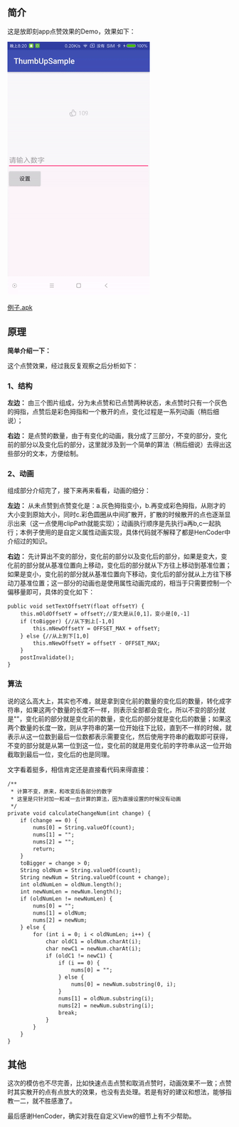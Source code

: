 ## 简介

这是放即刻app点赞效果的Demo，效果如下：

![效果图](gif/thumbUp.gif)

[例子.apk](app/app-release.apk)

## 原理

**简单介绍一下：**

这个点赞效果，经过我反复观察之后分析如下：

### 1、结构

**左边：** 由三个图片组成，分为未点赞和已点赞两种状态，未点赞时只有一个灰色的拇指，点赞后是彩色拇指和一个散开的点，变化过程是一系列动画（稍后细说）；

**右边：** 是点赞的数量，由于有变化的动画，我分成了三部分，不变的部分，变化前的部分以及变化后的部分，这里就涉及到一个简单的算法（稍后细说）去得出这些部分的文本，方便绘制。


### 2、动画

组成部分介绍完了，接下来再来看看，动画的细分：

**左边：** 从未点赞到点赞变化是：a.灰色拇指变小，b.再变成彩色拇指，从刚才的大小变到原始大小，同时c.彩色圆圈从中间扩散开，扩散的时候散开的点也逐渐显示出来（这一点使用clipPath就能实现）；动画执行顺序是先执行a再b,c一起执行；本例子使用的是自定义属性动画实现，具体代码就不解释了都是HenCoder中介绍过的知识。

**右边：** 先计算出不变的部分，变化前的部分以及变化后的部分，如果是变大，变化前的部分就从基准位置向上移动，变化后的部分就从下方往上移动到基准位置；如果是变小，变化前的部分就从基准位置向下移动，变化后的部分就从上方往下移动刀基准位置；这一部分的动画也是使用属性动画完成的，相当于只需要控制一个偏移量即可，具体的变化如下：

```
public void setTextOffsetY(float offsetY) {
    this.mOldOffsetY = offsetY;//变大是从[0,1]，变小是[0,-1]
    if (toBigger) {//从下到上[-1,0]
        this.mNewOffsetY = OFFSET_MAX + offsetY;
    } else {//从上到下[1,0]
        this.mNewOffsetY = offsetY - OFFSET_MAX;
    }
    postInvalidate();
}
```

### 算法

说的这么高大上，其实也不难，就是拿到变化前的数量的变化后的数量，转化成字符串，如果这两个数量的长度不一样，则表示全部都会变化，所以不变的部分就是""，变化前的部分就是变化前的数量，变化后的部分就是变化后的数量；如果这两个数量的长度一致，则从字符串的第一位开始往下比较，直到不一样的时候，就表示从这一位数到最后一位数都表示需要变化，然后使用字符串的截取即可获得，不变的部分就是从第一位到这一位，变化前的就是用变化前的字符串从这一位开始截取到最后一位，变化后的也是同理。

文字看着挺多，相信肯定还是直接看代码来得直接：

```
/**
 * 计算不变，原来，和改变后各部分的数字
 * 这里是只针对加一和减一去计算的算法，因为直接设置的时候没有动画
 */
private void calculateChangeNum(int change) {
    if (change == 0) {
        nums[0] = String.valueOf(count);
        nums[1] = "";
        nums[2] = "";
        return;
    }
    toBigger = change > 0;
    String oldNum = String.valueOf(count);
    String newNum = String.valueOf(count + change);
    int oldNumLen = oldNum.length();
    int newNumLen = newNum.length();
    if (oldNumLen != newNumLen) {
        nums[0] = "";
        nums[1] = oldNum;
        nums[2] = newNum;
    } else {
        for (int i = 0; i < oldNumLen; i++) {
            char oldC1 = oldNum.charAt(i);
            char newC1 = newNum.charAt(i);
            if (oldC1 != newC1) {
                if (i == 0) {
                    nums[0] = "";
                } else {
                    nums[0] = newNum.substring(0, i);
                }
                nums[1] = oldNum.substring(i);
                nums[2] = newNum.substring(i);
                break;
            }
        }
    }
}
```

## 其他

这次的模仿也不尽完善，比如快速点击点赞和取消点赞时，动画效果不一致；点赞时其实散开的点有点放大的效果，也没有去处理。若是有好的建议和想法，能够指教一二，就不胜感激了。

最后感谢HenCoder，确实对我在自定义View的细节上有不少帮助。

